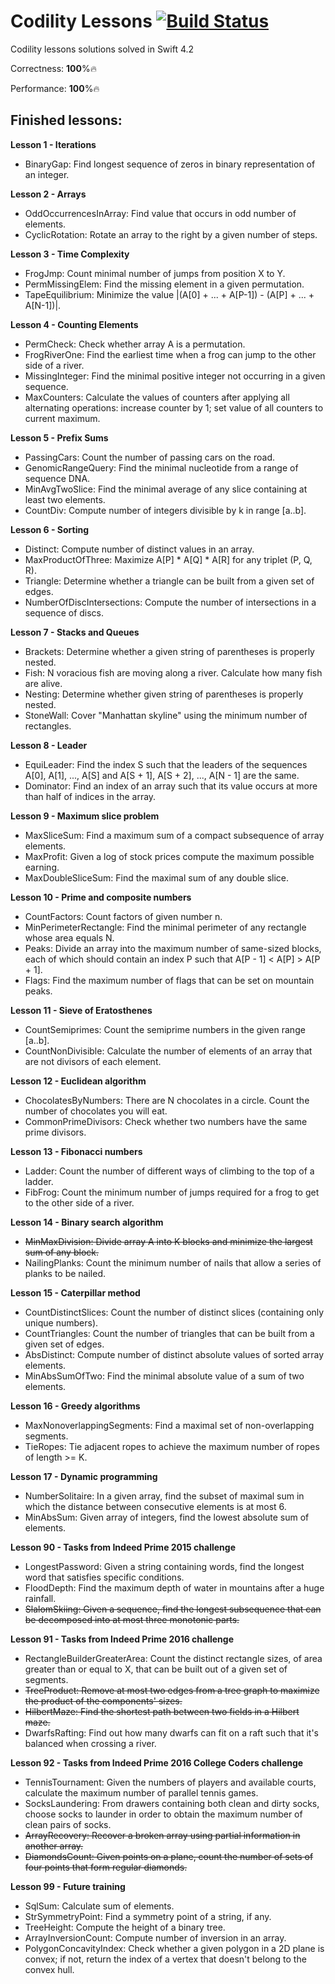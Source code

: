 # Codility Lessons [![Build Status](https://travis-ci.org/omalovichko/CodilityLessons.svg?branch=develop)](https://travis-ci.org/omalovichko/CodilityLessons)
Codility lessons solutions solved in Swift 4.2

Correctness: **100**%🔥

Performance: **100**%🔥

Finished lessons:
------

__Lesson 1 - Iterations__
* BinaryGap: Find longest sequence of zeros in binary representation of an integer.

__Lesson 2 - Arrays__
* OddOccurrencesInArray: Find value that occurs in odd number of elements.
* CyclicRotation: Rotate an array to the right by a given number of steps.

__Lesson 3 - Time Complexity__
* FrogJmp: Count minimal number of jumps from position X to Y.
* PermMissingElem: Find the missing element in a given permutation.
* TapeEquilibrium: Minimize the value |(A[0] + ... + A[P-1]) - (A[P] + ... + A[N-1])|.

__Lesson 4 - Counting Elements__
* PermCheck: Check whether array A is a permutation.
* FrogRiverOne: Find the earliest time when a frog can jump to the other side of a river.
* MissingInteger: Find the minimal positive integer not occurring in a given sequence.
* MaxCounters: Calculate the values of counters after applying all alternating operations: increase counter by 1; set value of all counters to current maximum.

__Lesson 5 - Prefix Sums__
* PassingCars: Count the number of passing cars on the road.
* GenomicRangeQuery: Find the minimal nucleotide from a range of sequence DNA.
* MinAvgTwoSlice: Find the minimal average of any slice containing at least two elements.
* CountDiv: Compute number of integers divisible by k in range [a..b].

__Lesson 6 - Sorting__
* Distinct: Compute number of distinct values in an array.
* MaxProductOfThree: Maximize A[P] * A[Q] * A[R] for any triplet (P, Q, R).
* Triangle: Determine whether a triangle can be built from a given set of edges.
* NumberOfDiscIntersections: Compute the number of intersections in a sequence of discs.

__Lesson 7 - Stacks and Queues__
* Brackets: Determine whether a given string of parentheses is properly nested.
* Fish: N voracious fish are moving along a river. Calculate how many fish are alive.
* Nesting: Determine whether given string of parentheses is properly nested.
* StoneWall: Cover "Manhattan skyline" using the minimum number of rectangles.

__Lesson 8 - Leader__
* EquiLeader: Find the index S such that the leaders of the sequences A[0], A[1], ..., A[S] and A[S + 1], A[S + 2], ..., A[N - 1] are the same.
* Dominator: Find an index of an array such that its value occurs at more than half of indices in the array.

__Lesson 9 - Maximum slice problem__
* MaxSliceSum: Find a maximum sum of a compact subsequence of array elements.
* MaxProfit: Given a log of stock prices compute the maximum possible earning.
* MaxDoubleSliceSum: Find the maximal sum of any double slice.

__Lesson 10 - Prime and composite numbers__
* CountFactors: Count factors of given number n.
* MinPerimeterRectangle: Find the minimal perimeter of any rectangle whose area equals N.
* Peaks: Divide an array into the maximum number of same-sized blocks, each of which should contain an index P such that A[P - 1] < A[P] > A[P + 1].
* Flags: Find the maximum number of flags that can be set on mountain peaks.

__Lesson 11 - Sieve of Eratosthenes__
* CountSemiprimes: Count the semiprime numbers in the given range [a..b].
* CountNonDivisible: Calculate the number of elements of an array that are not divisors of each element.

__Lesson 12 - Euclidean algorithm__
* ChocolatesByNumbers: There are N chocolates in a circle. Count the number of chocolates you will eat.
* CommonPrimeDivisors: Check whether two numbers have the same prime divisors.

__Lesson 13 - Fibonacci numbers__
* Ladder: Count the number of different ways of climbing to the top of a ladder.
* FibFrog: Count the minimum number of jumps required for a frog to get to the other side of a river.

__Lesson 14 - Binary search algorithm__
* ~~MinMaxDivision: Divide array A into K blocks and minimize the largest sum of any block.~~
* NailingPlanks: Count the minimum number of nails that allow a series of planks to be nailed.

__Lesson 15 - Caterpillar method__
* CountDistinctSlices: Count the number of distinct slices (containing only unique numbers).
* CountTriangles: Count the number of triangles that can be built from a given set of edges.
* AbsDistinct: Compute number of distinct absolute values of sorted array elements.
* MinAbsSumOfTwo: Find the minimal absolute value of a sum of two elements.

__Lesson 16 - Greedy algorithms__
* MaxNonoverlappingSegments: Find a maximal set of non-overlapping segments.
* TieRopes: Tie adjacent ropes to achieve the maximum number of ropes of length >= K.

__Lesson 17 - Dynamic programming__
* NumberSolitaire: In a given array, find the subset of maximal sum in which the distance between consecutive elements is at most 6.
* MinAbsSum: Given array of integers, find the lowest absolute sum of elements.

__Lesson 90 - Tasks from Indeed Prime 2015 challenge__
* LongestPassword: Given a string containing words, find the longest word that satisfies specific conditions.
* FloodDepth: Find the maximum depth of water in mountains after a huge rainfall.
* ~~SlalomSkiing: Given a sequence, find the longest subsequence that can be decomposed into at most three monotonic parts.~~

__Lesson 91 - Tasks from Indeed Prime 2016 challenge__
* RectangleBuilderGreaterArea: Count the distinct rectangle sizes, of area greater than or equal to X, that can be built out of a given set of segments.
* ~~TreeProduct: Remove at most two edges from a tree graph to maximize the product of the components' sizes.~~
* ~~HilbertMaze: Find the shortest path between two fields in a Hilbert maze.~~
* DwarfsRafting: Find out how many dwarfs can fit on a raft such that it's balanced when crossing a river.

__Lesson 92 - Tasks from Indeed Prime 2016 College Coders challenge__
* TennisTournament: Given the numbers of players and available courts, calculate the maximum number of parallel tennis games.
* SocksLaundering: From drawers containing both clean and dirty socks, choose socks to launder in order to obtain the maximum number of clean pairs of socks.
* ~~ArrayRecovery: Recover a broken array using partial information in another array.~~
* ~~DiamondsCount: Given points on a plane, count the number of sets of four points that form regular diamonds.~~

__Lesson 99 - Future training__
* SqlSum: Calculate sum of elements.
* StrSymmetryPoint: Find a symmetry point of a string, if any.
* TreeHeight: Compute the height of a binary tree.
* ArrayInversionCount: Compute number of inversion in an array.
* PolygonConcavityIndex: Check whether a given polygon in a 2D plane is convex; if not, return the index of a vertex that doesn't belong to the convex hull.
